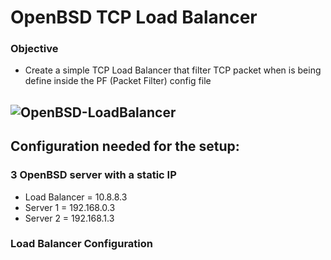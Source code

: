 # OpenBSD TCP Load Balancer

### Objective
+ Create a simple TCP Load Balancer that filter TCP packet when is being define inside the PF (Packet Filter) config file

## ![OpenBSD-LoadBalancer](https://user-images.githubusercontent.com/60979170/102245072-17814b80-3f38-11eb-8c6f-1bc902d74ad1.jpg)

## Configuration needed for the setup:
### 3 OpenBSD server with a static IP 
+ Load Balancer = 10.8.8.3
+ Server 1 = 192.168.0.3
+ Server 2 = 192.168.1.3

### Load Balancer Configuration
